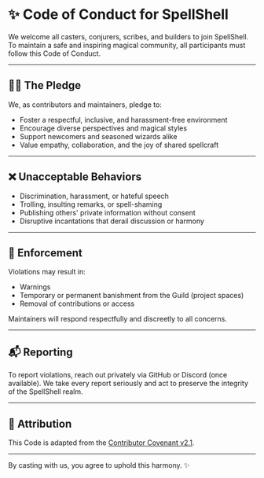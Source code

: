 # ✨ Code of Conduct for SpellShell

We welcome all casters, conjurers, scribes, and builders to join SpellShell.  
To maintain a safe and inspiring magical community, all participants must follow this Code of Conduct.

---

## 🧙‍♀️ The Pledge

We, as contributors and maintainers, pledge to:
- Foster a respectful, inclusive, and harassment-free environment
- Encourage diverse perspectives and magical styles
- Support newcomers and seasoned wizards alike
- Value empathy, collaboration, and the joy of shared spellcraft

---

## ❌ Unacceptable Behaviors

- Discrimination, harassment, or hateful speech
- Trolling, insulting remarks, or spell-shaming
- Publishing others' private information without consent
- Disruptive incantations that derail discussion or harmony

---

## 🧹 Enforcement

Violations may result in:
- Warnings
- Temporary or permanent banishment from the Guild (project spaces)
- Removal of contributions or access

Maintainers will respond respectfully and discreetly to all concerns.

---

## 📬 Reporting

To report violations, reach out privately via GitHub or Discord (once available).
We take every report seriously and act to preserve the integrity of the SpellShell realm.

---

## 📜 Attribution

This Code is adapted from the [Contributor Covenant v2.1](https://www.contributor-covenant.org/).

---

By casting with us, you agree to uphold this harmony. ✨